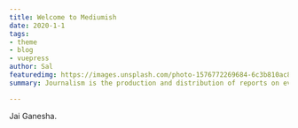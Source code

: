 ```yaml
---
title: Welcome to Mediumish
date: 2020-1-1
tags:
- theme
- blog
- vuepress
author: Sal
featuredimg: https://images.unsplash.com/photo-1576772269684-6c3b810ac8a9?ixlib=rb-1.2.1&auto=format&fit=crop&w=967&q=80
summary: Journalism is the production and distribution of reports on events.

---
```

Jai Ganesha.